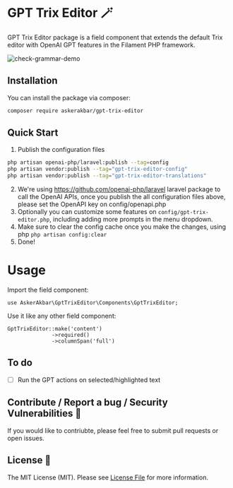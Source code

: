 # GPT Trix Editor 🪄 

GPT Trix Editor package is a field component that extends the default Trix editor with OpenAI GPT features in the Filament PHP framework.

![check-grammar-demo](https://github.com/askerakbar/gpt-trix-editor/edit/main/grammar_check.gif)

## Installation

You can install the package via composer:

```bash
composer require askerakbar/gpt-trix-editor
```

## Quick Start

1. Publish the configuration files
```bash
php artisan openai-php/laravel:publish --tag=config
php artisan vendor:publish --tag="gpt-trix-editor-config"
php artisan vendor:publish --tag="gpt-trix-editor-translations"
```

2. We're using https://github.com/openai-php/laravel laravel package to call the OpenAI APIs, once you publish the all configuration files above, please set the OpenAPI key on config/openapi.php
3. Optionally you can customize some features on ```config/gpt-trix-editor.php```, including adding more prompts in the menu dropdown.
4. Make sure to clear the config cache once you make the changes, using php ```php artisan config:clear ```
5. Done!

# Usage

Import the field component: 
```
use AskerAkbar\GptTrixEditor\Components\GptTrixEditor;
```

Use it like any other field component:

```
GptTrixEditor::make('content')
              ->required()
              ->columnSpan('full')
```



## To do 
- [ ] Run the GPT actions on selected/highlighted text 

## Contribute / Report a bug / Security Vulnerabilities 🐞
If you would like to contriubte, please feel free to submit pull requests or open issues.

## License 📝

The MIT License (MIT). Please see [License File](LICENSE.md) for more information.
